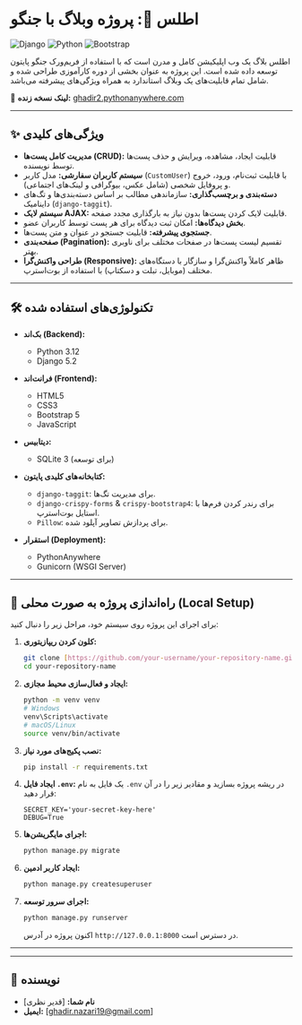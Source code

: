 # اطلس  📖: پروژه وبلاگ با جنگو

![Django](https://img.shields.io/badge/Django-4.2-blue?logo=django)
![Python](https://img.shields.io/badge/Python-3.12-blue?logo=python)
![Bootstrap](https://img.shields.io/badge/Bootstrap-5-purple?logo=bootstrap)

اطلس بلاگ یک وب اپلیکیشن کامل و مدرن است که با استفاده از فریم‌ورک جنگو پایتون توسعه داده شده است. این پروژه به عنوان بخشی از دوره کارآموزی طراحی شده و شامل تمام قابلیت‌های یک وبلاگ استاندارد به همراه ویژگی‌های پیشرفته می‌باشد.

🔗 **لینک نسخه زنده:** [ghadir2.pythonanywhere.com](http://ghadir2.pythonanywhere.com/)

---

## ✨ ویژگی‌های کلیدی

* **مدیریت کامل پست‌ها (CRUD):** قابلیت ایجاد، مشاهده، ویرایش و حذف پست‌ها توسط نویسنده.
* **سیستم کاربران سفارشی:** مدل کاربر (`CustomUser`) با قابلیت ثبت‌نام، ورود، خروج و پروفایل شخصی (شامل عکس، بیوگرافی و لینک‌های اجتماعی).
* **دسته‌بندی و برچسب‌گذاری:** سازماندهی مطالب بر اساس دسته‌بندی‌ها و تگ‌های داینامیک (`django-taggit`).
* **سیستم لایک AJAX:** قابلیت لایک کردن پست‌ها بدون نیاز به بارگذاری مجدد صفحه.
* **بخش دیدگاه‌ها:** امکان ثبت دیدگاه برای هر پست توسط کاربران عضو.
* **جستجوی پیشرفته:** قابلیت جستجو در عنوان و متن پست‌ها.
* **صفحه‌بندی (Pagination):** تقسیم لیست پست‌ها در صفحات مختلف برای ناوبری بهتر.
* **طراحی واکنش‌گرا (Responsive):** ظاهر کاملاً واکنش‌گرا و سازگار با دستگاه‌های مختلف (موبایل، تبلت و دسکتاپ) با استفاده از بوت‌استرپ.


---

## 🛠️ تکنولوژی‌های استفاده شده

* **بک‌اند (Backend):**
    * Python 3.12
    * Django 5.2
* **فرانت‌اند (Frontend):**
    * HTML5
    * CSS3
    * Bootstrap 5
    * JavaScript
* **دیتابیس:**
    * SQLite 3 (برای توسعه)
* **کتابخانه‌های کلیدی پایتون:**
    * `django-taggit`: برای مدیریت تگ‌ها.
    * `django-crispy-forms` & `crispy-bootstrap4`: برای رندر کردن فرم‌ها با استایل بوت‌استرپ.
    * `Pillow`: برای پردازش تصاویر آپلود شده.
    
* **استقرار (Deployment):**
    * PythonAnywhere
    * Gunicorn (WSGI Server)

---

## 🚀 راه‌اندازی پروژه به صورت محلی (Local Setup)

برای اجرای این پروژه روی سیستم خود، مراحل زیر را دنبال کنید:

1.  **کلون کردن ریپازیتوری:**
    ```bash
    git clone [https://github.com/your-username/your-repository-name.git](https://github.com/your-username/your-repository-name.git)
    cd your-repository-name
    ```

2.  **ایجاد و فعال‌سازی محیط مجازی:**
    ```bash
    python -m venv venv
    # Windows
    venv\Scripts\activate
    # macOS/Linux
    source venv/bin/activate
    ```

3.  **نصب پکیج‌های مورد نیاز:**
    ```bash
    pip install -r requirements.txt
    ```

4.  **ایجاد فایل `.env`:**
    یک فایل به نام `.env` در ریشه پروژه بسازید و مقادیر زیر را در آن قرار دهید:
    ```
    SECRET_KEY='your-secret-key-here'
    DEBUG=True
    ```

5.  **اجرای مایگریشن‌ها:**
    ```bash
    python manage.py migrate
    ```

6.  **ایجاد کاربر ادمین:**
    ```bash
    python manage.py createsuperuser
    ```

7.  **اجرای سرور توسعه:**
    ```bash
    python manage.py runserver
    ```
    اکنون پروژه در آدرس `http://127.0.0.1:8000` در دسترس است.

---


---

## 👤 نویسنده

* **نام شما:** [قدیر نظری]
* **ایمیل:** [ghadir.nazari19@gmail.com]
